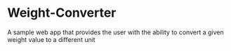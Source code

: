 # Weight-Converter
A sample web app that provides the user with the ability to convert a given weight value to a different unit